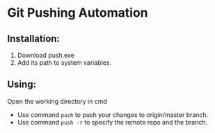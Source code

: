 # Git Pushing Automation
   ## Installation:
   1. Download push.exe
   2. Add its path to system variables. 
   ## Using:
   Open the working directory in cmd
   - Use command `push` to push your changes to origin/master branch.
   - Use command `push -r` to specify the remote repo and the branch.
